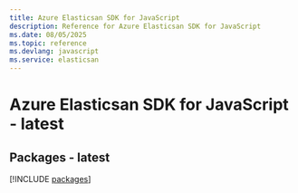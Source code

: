 ```yaml
---
title: Azure Elasticsan SDK for JavaScript
description: Reference for Azure Elasticsan SDK for JavaScript
ms.date: 08/05/2025
ms.topic: reference
ms.devlang: javascript
ms.service: elasticsan
---
```

# Azure Elasticsan SDK for JavaScript - latest
## Packages - latest
[!INCLUDE [packages](elasticsan-index.md)]